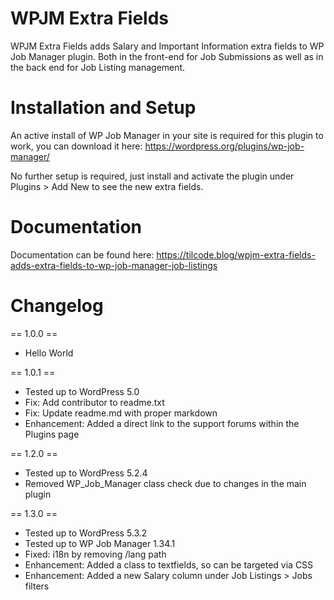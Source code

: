 # WPJM Extra Fields

WPJM Extra Fields adds Salary and Important Information extra fields to WP Job Manager plugin. Both in the front-end for Job Submissions as well as in the back end for Job Listing management.

# Installation and Setup

An active install of WP Job Manager in your site is required for this plugin to work, you can download it here: https://wordpress.org/plugins/wp-job-manager/

No further setup is required, just install and activate the plugin under Plugins > Add New to see the new extra fields.

# Documentation

Documentation can be found here: https://tilcode.blog/wpjm-extra-fields-adds-extra-fields-to-wp-job-manager-job-listings

# Changelog

== 1.0.0 ==
- Hello World

== 1.0.1 ==
- Tested up to WordPress 5.0
- Fix: Add contributor to readme.txt
- Fix: Update readme.md with proper markdown
- Enhancement: Added a direct link to the support forums within the Plugins page

== 1.2.0 ==
- Tested up to WordPress 5.2.4
- Removed WP_Job_Manager class check due to changes in the main plugin

== 1.3.0 ==
- Tested up to WordPress 5.3.2
- Tested up to WP Job Manager 1.34.1
- Fixed: i18n by removing /lang path
- Enhancement: Added a class to textfields, so can be targeted via CSS
- Enhancement: Added a new Salary column under Job Listings > Jobs filters